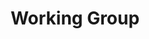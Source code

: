 ---
title: "Working Group"
description: "iot.eclipse.org is all about getting the M2M developers involved in what is happening in the different Eclipse projects"
---